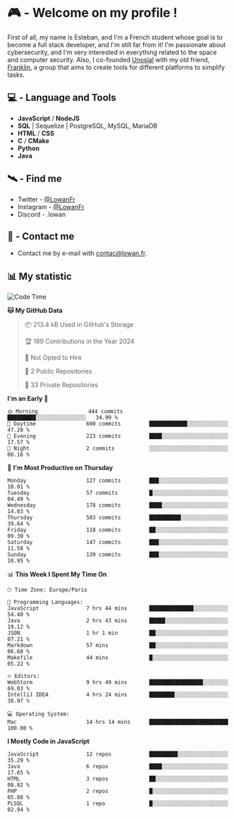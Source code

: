 # 🎮 - Welcome on my profile !
First of all, my name is Esteban, and I'm a French student whose goal is to become a full stack developer, and I'm still far from it!
I'm passionate about cybersecurity, and I'm very interested in everything related to the space and computer security.
Also, I co-founded [Unosial](https://github.com/Unosial) with my old friend, [Franklin](https://github.com/AbaFranklin/), a group that aims to create tools for different platforms to simplify tasks. 



## 💻 - Language and Tools
- **JavaScript** / **NodeJS**
- **SQL** | Sequelize | PostgreSQL, MySQL, MariaDB
- **HTML** / **CSS**
- **C** / **CMake**
- **Python**
- **Java**

## 🛰️ - Find me

 - Twitter - [@LowanFr](https://twitter.com/LowanFr/)
 - Instagram - [@LowanFr](https://instagram.com/LowanFr)
 - Discord -  .lowan
 
## 📡 - Contact me
 - Contact me by e-mail with [contac@lowan.fr](mailto:contact@lowan.fr).

## 📊 My statistic
<!--START_SECTION:waka-->
![Code Time](http://img.shields.io/badge/Code%20Time-924%20hrs%2055%20mins-blue)

**🐱 My GitHub Data** 

> 📦 213.4 kB Used in GitHub's Storage 
 > 
> 🏆 189 Contributions in the Year 2024
 > 
> 🚫 Not Opted to Hire
 > 
> 📜 2 Public Repositories 
 > 
> 🔑 33 Private Repositories 
 > 
**I'm an Early 🐤** 

```text
🌞 Morning                444 commits         █████████░░░░░░░░░░░░░░░░   34.99 % 
🌆 Daytime                600 commits         ████████████░░░░░░░░░░░░░   47.28 % 
🌃 Evening                223 commits         ████░░░░░░░░░░░░░░░░░░░░░   17.57 % 
🌙 Night                  2 commits           ░░░░░░░░░░░░░░░░░░░░░░░░░   00.16 % 
```
📅 **I'm Most Productive on Thursday** 

```text
Monday                   127 commits         ███░░░░░░░░░░░░░░░░░░░░░░   10.01 % 
Tuesday                  57 commits          █░░░░░░░░░░░░░░░░░░░░░░░░   04.49 % 
Wednesday                178 commits         ████░░░░░░░░░░░░░░░░░░░░░   14.03 % 
Thursday                 503 commits         ██████████░░░░░░░░░░░░░░░   39.64 % 
Friday                   118 commits         ██░░░░░░░░░░░░░░░░░░░░░░░   09.30 % 
Saturday                 147 commits         ███░░░░░░░░░░░░░░░░░░░░░░   11.58 % 
Sunday                   139 commits         ███░░░░░░░░░░░░░░░░░░░░░░   10.95 % 
```


📊 **This Week I Spent My Time On** 

```text
🕑︎ Time Zone: Europe/Paris

💬 Programming Languages: 
JavaScript               7 hrs 44 mins       ██████████████░░░░░░░░░░░   54.40 % 
Java                     2 hrs 43 mins       █████░░░░░░░░░░░░░░░░░░░░   19.12 % 
JSON                     1 hr 1 min          ██░░░░░░░░░░░░░░░░░░░░░░░   07.21 % 
Markdown                 57 mins             ██░░░░░░░░░░░░░░░░░░░░░░░   06.68 % 
Makefile                 44 mins             █░░░░░░░░░░░░░░░░░░░░░░░░   05.22 % 

🔥 Editors: 
WebStorm                 9 hrs 49 mins       █████████████████░░░░░░░░   69.03 % 
IntelliJ IDEA            4 hrs 24 mins       ████████░░░░░░░░░░░░░░░░░   30.97 % 

💻 Operating System: 
Mac                      14 hrs 14 mins      █████████████████████████   100.00 % 
```

**I Mostly Code in JavaScript** 

```text
JavaScript               12 repos            █████████░░░░░░░░░░░░░░░░   35.29 % 
Java                     6 repos             ████░░░░░░░░░░░░░░░░░░░░░   17.65 % 
HTML                     3 repos             ██░░░░░░░░░░░░░░░░░░░░░░░   08.82 % 
PHP                      2 repos             █░░░░░░░░░░░░░░░░░░░░░░░░   05.88 % 
PLSQL                    1 repo              █░░░░░░░░░░░░░░░░░░░░░░░░   02.94 % 
```




<!--END_SECTION:waka-->
